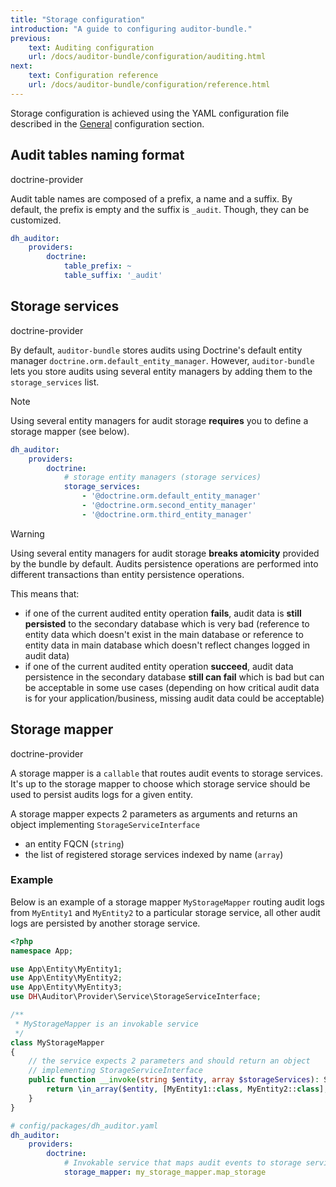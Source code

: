 ```yaml
---
title: "Storage configuration"
introduction: "A guide to configuring auditor-bundle."
previous:
    text: Auditing configuration
    url: /docs/auditor-bundle/configuration/auditing.html
next:
    text: Configuration reference
    url: /docs/auditor-bundle/configuration/reference.html
---
```


Storage configuration is achieved using the YAML configuration file described in the [General](/docs/auditor-bundle/configuration) configuration section.


## Audit tables naming format
<span class="ml-3 mt-0 inline-flex items-center px-3 py-1 rounded-full text-sm font-medium leading-4 bg-blue-100 text-blue-700">doctrine-provider</span>

Audit table names are composed of a prefix, a name and a suffix. 
By default, the prefix is empty and the suffix is `_audit`. Though, they can be customized.

```yaml
dh_auditor:
    providers:
        doctrine:
            table_prefix: ~
            table_suffix: '_audit'
```


## Storage services
<span class="ml-3 mt-0 inline-flex items-center px-3 py-1 rounded-full text-sm font-medium leading-4 bg-blue-100 text-blue-700">doctrine-provider</span>

By default, `auditor-bundle` stores audits using Doctrine's default entity manager `doctrine.orm.default_entity_manager`.
However, `auditor-bundle` lets you store audits using several entity managers by adding them to the `storage_services` list.

<div class="bg-blue-100 border-l-4 border-blue-500 text-blue-700 p-2 pl-4" role="alert">
  <p class="font-bold">Note</p>
  <p>Using several entity managers for audit storage <b>requires</b> you to define a storage mapper (see below).</p>
</div>

```yaml
dh_auditor:
    providers:
        doctrine:
            # storage entity managers (storage services)
            storage_services:
                - '@doctrine.orm.default_entity_manager'
                - '@doctrine.orm.second_entity_manager'
                - '@doctrine.orm.third_entity_manager'
```

<div class="bg-orange-100 border-l-4 border-orange-500 text-oraneg-700 p-2 pl-4" role="alert">
  <p class="font-bold">Warning</p>
  <p>Using several entity managers for audit storage <b>breaks atomicity</b> provided by the bundle by default. 
     Audits persistence operations are performed into different transactions than entity persistence operations.</p>
     <p>This means that:</p>
     <ul class="list-disc">
        <li class="p-2 ml-10">
         if one of the current audited entity operation <b>fails</b>, audit data is <b>still persisted</b> 
         to the secondary database which is very bad (reference to entity data which doesn't exist 
         in the main database or reference to entity data in main database which doesn't reflect changes 
         logged in audit data)
        </li>
        <li class="p-2 ml-10">
         if one of the current audited entity operation <b>succeed</b>, audit data persistence in the 
         secondary database <b>still can fail</b> which is bad but can be acceptable in some use cases 
         (depending on how critical audit data is for your application/business, missing audit data 
         could be acceptable)
        </li>
     </ul>
</div>


## Storage mapper
<span class="ml-3 mt-0 inline-flex items-center px-3 py-1 rounded-full text-sm font-medium leading-4 bg-blue-100 text-blue-700">doctrine-provider</span>

A storage mapper is a `callable` that routes audit events to storage services. 
It's up to the storage mapper to choose which storage service should be used to persist audits logs for a given entity.

A storage mapper expects 2 parameters as arguments and returns an object implementing `StorageServiceInterface`

- an entity FQCN (`string`)
- the list of registered storage services indexed by name (`array`)

### Example

Below is an example of a storage mapper `MyStorageMapper` routing audit logs from `MyEntity1` and `MyEntity2` 
to a particular storage service, all other audit logs are persisted by another storage service.

```php
<?php
namespace App;

use App\Entity\MyEntity1; 
use App\Entity\MyEntity2; 
use App\Entity\MyEntity3; 
use DH\Auditor\Provider\Service\StorageServiceInterface;

/**
 * MyStorageMapper is an invokable service
 */
class MyStorageMapper
{
    // the service expects 2 parameters and should return an object 
    // implementing StorageServiceInterface
    public function __invoke(string $entity, array $storageServices): StorageServiceInterface {
        return \in_array($entity, [MyEntity1::class, MyEntity2::class], true) ? $storageServices['db1'] : $storageServices['db2'];
    }
}
```

```yaml
# config/packages/dh_auditor.yaml
dh_auditor:
    providers:
        doctrine:
            # Invokable service that maps audit events to storage services
            storage_mapper: my_storage_mapper.map_storage
```
